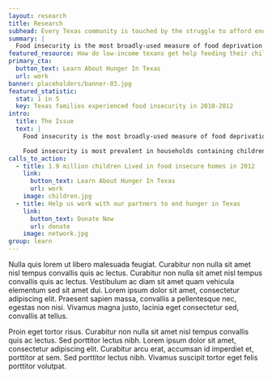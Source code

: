```yaml
---
layout: research
title: Research
subhead: Every Texas community is touched by the struggle to afford enough food.
summary: |
  Food insecurity is the most broadly-used measure of food deprivation in the United States. The USDA defines food insecurity as meaning “consistent access to adequate food is limited by a lack of money and other resources at times during the year.”
featured_resource: How do low-income texans get help feeding their children?
primary_cta:
  button_text: Learn About Hunger In Texas
  url: work 
banner: placeholders/banner-03.jpg
featured_statistic:
  stat: 1 in 5
  key: Texas families experienced food insecurity in 2010-2012
intro:
  title: The Issue
  text: |
    Food insecurity is the most broadly-used measure of food deprivation in the United States. The USDA defines food insecurity as meaning “consistent access to adequate food is limited by a lack of money and other resources at times during the year.”

    Food insecurity is most prevalent in households containing children, disabled individuals or the elderly. Every Texas county is touched by the struggle to afford enough food.
calls_to_action:
  - title: 1.9 million children Lived in food insecure homes in 2012
    link:
      button_text: Learn About Hunger In Texas
      url: work
    image: children.jpg
  - title: Help us work with our partners to end hunger in Texas
    link:
      button_text: Donate Now
      url: donate
    image: network.jpg
group: learn
---
```


Nulla quis lorem ut libero malesuada feugiat. Curabitur non nulla sit amet nisl tempus convallis quis ac lectus. Curabitur non nulla sit amet nisl tempus convallis quis ac lectus. Vestibulum ac diam sit amet quam vehicula elementum sed sit amet dui. Lorem ipsum dolor sit amet, consectetur adipiscing elit. Praesent sapien massa, convallis a pellentesque nec, egestas non nisi. Vivamus magna justo, lacinia eget consectetur sed, convallis at tellus.

Proin eget tortor risus. Curabitur non nulla sit amet nisl tempus convallis quis ac lectus. Sed porttitor lectus nibh. Lorem ipsum dolor sit amet, consectetur adipiscing elit. Curabitur arcu erat, accumsan id imperdiet et, porttitor at sem. Sed porttitor lectus nibh. Vivamus suscipit tortor eget felis porttitor volutpat.

